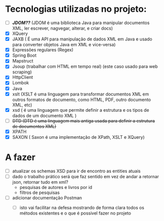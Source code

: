 
# Tecnologias utilizadas no projeto:


- [ ] **_JDOM??_** (JDOM é uma biblioteca Java para manipular documentos XML, ler escrever, nagvegar, alterar, e criar docs)
- [x] XQuery
- [x] JAXB ( É uma API para manipulação de dados XML em Java e usado para converter objetos Java em XML e vice-versa)
- [x] Expressões regulares (Regex)
- [x] Spring Boot
- [x] Mapstruct
- [x] Jsoup (trabalhar com HTML em tempo real) (este caso usado para web scraping) 
- [x] HttpClient
- [x] Lombok
- [x] Java
- [x] xslt (XSLT é uma linguagem para transformar documentos XML em outros formatos de documento, como HTML, PDF, outro documento XML, etc)
- [x] xsd ( é uma linguagem que permite definir a estrutura e os tipos de dados de um documento XML )
- [ ] ~~DTD (DTD é uma linguagem mais antiga usada para definir a estrutura de documentos XML)~~
- [x] XPATH
- [x] SAXON  ( Saxon é uma implementação de XPath, XSLT e XQuery)

# A fazer

- [ ] atualizar os schemas XSD para ir de encontro as entities atuais
- [ ] dado o trabalho prático será que faz sentido em vez de andar a retornar json, retornar tudo em xml?
  - pesquisas de autores e livros por id
  - filtros de pesquisas
- [ ] adicionar documentação Postman
  - [ ] isto vai facilitar na defesa mostrando de forma clara todos os métodos existentes e o que é possivel fazer no projeto

